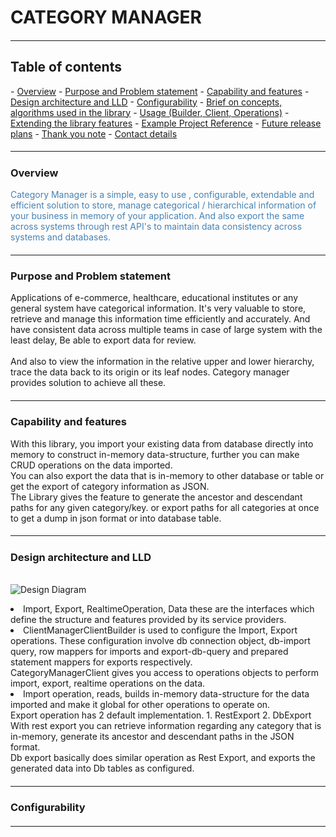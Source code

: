 # CATEGORY MANAGER
##### <hr>
<h2>Table of contents</h2>
- <a href="#overview">Overview</a>
- <a href="#purpose">Purpose and Problem statement</a>
- <a href="#features">Capability and features</a>
- <a href="#design">Design architecture and LLD</a>
- <a href="#configurability">Configurability</a>
- <a href="#concepts">Brief on concepts, algorithms used in the library</a>
- <a href="#usage">Usage (Builder, Client, Operations)</a>
- <a href="#extension">Extending the library features</a>
- <a href="#example">Example Project Reference</a>
- <a href="#future-plans">Future release plans</a>
- <a href="#thank-you-note">Thank you note</a>
- <a href="#contact">Contact details</a>

##### <hr>
<div id="overview">
<h3> Overview </h3>
<p style="color: steelblue; font-weight: regular;">
    Category Manager is a simple, easy to use , configurable, extendable and efficient solution to store, manage categorical / hierarchical 
    information of your business in memory of your application. And also export the same across systems through rest API's to maintain 
    data consistency across systems and databases.
</p>
</div>

##### <hr>
<div id="purpose">
<h3> Purpose and Problem statement </h3>
<p>
Applications of e-commerce, healthcare, educational institutes or any general system have categorical information.
It's very valuable to store, retrieve and manage this information time efficiently and accurately. And have consistent data across multiple
teams in case of large system with the least delay, Be able to export data for review.<br><br>
And also to view the information in the relative upper and lower hierarchy, trace the data back to its origin or its leaf nodes.
Category manager provides solution to achieve all these.
</p>
</div>

##### <hr>
<div id="features">
<h3> Capability and features </h3>
<p>
With this library, you import your existing data from database directly into memory to construct in-memory data-structure,
further you can make CRUD operations on the data imported. 
<br>
You can also export the data that is in-memory to other database or table or get the export of category information as JSON. 
<br>
The Library gives the feature to generate the ancestor and descendant paths for any given category/key.
or export paths for all categories at once to get a dump in json format or into database table.
</p>
</div>

##### <hr>
<div id="design">
<h3>Design architecture and LLD</h3>
<br>
<img alt="Design Diagram" src="./assets/design.png"></img>
<br>
<p>
<li>
    Import, Export, RealtimeOperation, Data these are the interfaces which define the structure and features provided by 
    its service providers.
</li>
<li>
    ClientManagerClientBuilder is used to configure the Import, Export operations. These configuration involve db connection object, 
    db-import query, row mappers for imports and export-db-query and prepared statement mappers for exports respectively.
</li>
    CategoryManagerClient gives you access to operations objects to perform import, export, realtime operations on the data.
<li>
    Import operation, reads, builds in-memory data-structure for the data imported and make it global for other operations
    to operate on.
</li>
    Export operation has 2 default implementation. 1. RestExport 2. DbExport
    <br>
    With rest export you can retrieve information regarding any category that is in-memory, generate its ancestor and 
    descendant paths in the JSON format.
    <br>
    Db export basically does similar operation as Rest Export, and exports the generated data into Db tables as configured.
</p>
</div>

##### <hr>
<div id="configurability">
<h3>Configurability</h3>
<p>

</p>
</div>

##### <hr>
<div id="concepts">

</div>